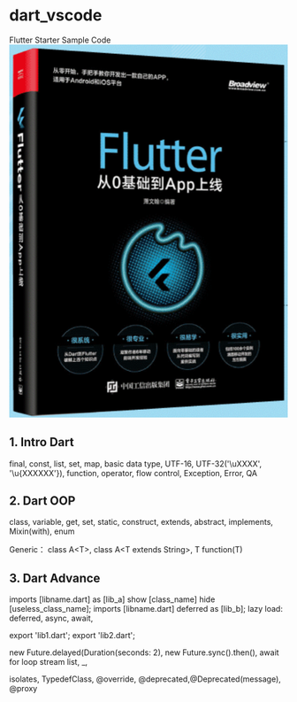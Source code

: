 # dart_vscode
 Flutter Starter Sample Code
 ![Cover](img/book%20cover.png)

## 1. Intro Dart

final, const,
list, set, map,
basic data type,
UTF-16, UTF-32('\uXXXX', '\u{XXXXXX'}),
function,
operator,
flow control,
Exception, Error,
QA

## 2. Dart OOP

class, variable, get, set,
static, construct,
extends, abstract,
implements, Mixin(with),
enum

Generic：
class A\<T>,
class A\<T extends String>,
T function(T)

## 3. Dart Advance

imports [libname.dart] as [lib_a] show [class_name] hide [useless_class_name];
imports [libname.dart] deferred as [lib_b];
lazy load: deferred, async, await,

export 'lib1.dart';
export 'lib2.dart';

new Future.delayed(Duration(seconds: 2),
new Future.sync().then(),
await for loop stream list, _,

isolates, TypedefClass,
@override, @deprecated,@Deprecated(message), @proxy
